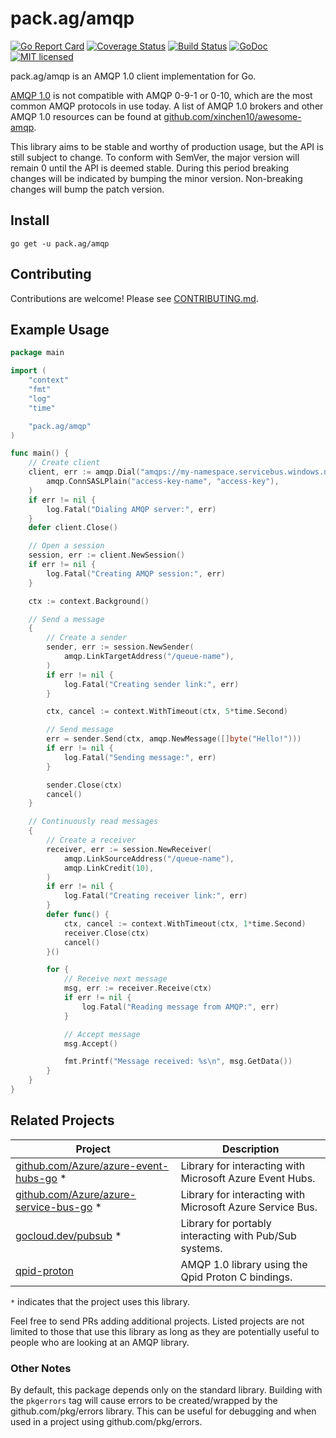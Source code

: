 # **pack.ag/amqp**

[![Go Report Card](https://goreportcard.com/badge/pack.ag/amqp)](https://goreportcard.com/report/pack.ag/amqp)
[![Coverage Status](https://coveralls.io/repos/github/vcabbage/amqp/badge.svg?branch=master)](https://coveralls.io/github/vcabbage/amqp?branch=master)
[![Build Status](https://github.com/vcabbage/amqp/workflows/tests/badge.svg)](https://github.com/vcabbage/amqp/actions)
[![GoDoc](https://godoc.org/pack.ag/amqp?status.svg)](http://godoc.org/pack.ag/amqp)
[![MIT licensed](https://img.shields.io/badge/license-MIT-blue.svg)](https://raw.githubusercontent.com/vcabbage/amqp/master/LICENSE)

pack.ag/amqp is an AMQP 1.0 client implementation for Go.

[AMQP 1.0](http://docs.oasis-open.org/amqp/core/v1.0/os/amqp-core-overview-v1.0-os.html) is not compatible with AMQP 0-9-1 or 0-10, which are
the most common AMQP protocols in use today. A list of AMQP 1.0 brokers and other
AMQP 1.0 resources can be found at [github.com/xinchen10/awesome-amqp](https://github.com/xinchen10/awesome-amqp).

This library aims to be stable and worthy of production usage, but the API is still subject to change. To conform with SemVer, the major version will remain 0 until the API is deemed stable. During this period breaking changes will be indicated by bumping the minor version. Non-breaking changes will bump the patch version.

## Install

```
go get -u pack.ag/amqp
```

## Contributing

Contributions are welcome! Please see [CONTRIBUTING.md](CONTRIBUTING.md).

## Example Usage

``` go
package main

import (
	"context"
	"fmt"
	"log"
	"time"

	"pack.ag/amqp"
)

func main() {
	// Create client
	client, err := amqp.Dial("amqps://my-namespace.servicebus.windows.net",
		amqp.ConnSASLPlain("access-key-name", "access-key"),
	)
	if err != nil {
		log.Fatal("Dialing AMQP server:", err)
	}
	defer client.Close()

	// Open a session
	session, err := client.NewSession()
	if err != nil {
		log.Fatal("Creating AMQP session:", err)
	}

	ctx := context.Background()

	// Send a message
	{
		// Create a sender
		sender, err := session.NewSender(
			amqp.LinkTargetAddress("/queue-name"),
		)
		if err != nil {
			log.Fatal("Creating sender link:", err)
		}

		ctx, cancel := context.WithTimeout(ctx, 5*time.Second)

		// Send message
		err = sender.Send(ctx, amqp.NewMessage([]byte("Hello!")))
		if err != nil {
			log.Fatal("Sending message:", err)
		}

		sender.Close(ctx)
		cancel()
	}

	// Continuously read messages
	{
		// Create a receiver
		receiver, err := session.NewReceiver(
			amqp.LinkSourceAddress("/queue-name"),
			amqp.LinkCredit(10),
		)
		if err != nil {
			log.Fatal("Creating receiver link:", err)
		}
		defer func() {
			ctx, cancel := context.WithTimeout(ctx, 1*time.Second)
			receiver.Close(ctx)
			cancel()
		}()

		for {
			// Receive next message
			msg, err := receiver.Receive(ctx)
			if err != nil {
				log.Fatal("Reading message from AMQP:", err)
			}

			// Accept message
			msg.Accept()

			fmt.Printf("Message received: %s\n", msg.GetData())
		}
	}
}
```

## Related Projects

| Project | Description |
|---------|-------------|
| [github.com/Azure/azure-event-hubs-go](https://github.com/Azure/azure-event-hubs-go) * | Library for interacting with Microsoft Azure Event Hubs. |
| [github.com/Azure/azure-service-bus-go](https://github.com/Azure/azure-service-bus-go) * | Library for interacting with Microsoft Azure Service Bus. |
| [gocloud.dev/pubsub](https://gocloud.dev/pubsub) * | Library for portably interacting with Pub/Sub systems. |
| [qpid-proton](https://github.com/apache/qpid-proton/tree/go1) | AMQP 1.0 library using the Qpid Proton C bindings. |

`*` indicates that the project uses this library.

Feel free to send PRs adding additional projects. Listed projects are not limited to those that use this library as long as they are potentially useful to people who are looking at an AMQP library.

### Other Notes

By default, this package depends only on the standard library. Building with the
`pkgerrors` tag will cause errors to be created/wrapped by the github.com/pkg/errors
library. This can be useful for debugging and when used in a project using
github.com/pkg/errors.
